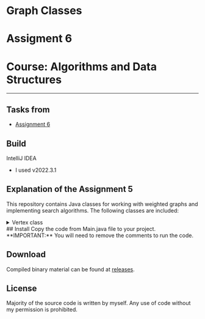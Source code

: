 # Graph Classes
# Assigment 6
# Course: Algorithms and Data Structures
---

## Tasks from
- [Assignment 6](https://moodle.astanait.edu.kz/mod/assign/view.php?id=82710&action=view)

## Build
IntelliJ IDEA
- I used v2022.3.1
## Explanation of the Assignment 5

This repository contains Java classes for working with weighted graphs and implementing search algorithms. 
The following classes are included:
<details>
<summary>Vertex class</summary>
The Vertex class represents a vertex in a graph. It stores the data associated with the vertex, maintains a map of adjacent vertices and their corresponding weights, and keeps track of the distance of the vertex from a source vertex.

Constructor:

Vertex(V data): Initializes a new vertex with the given data.

Methods:

V getData(): Returns the data associated with the vertex.

void addAdjacentVertex(Vertex<V> destination, double weight): Adds an adjacent vertex with its weight to the map of adjacent vertices.
 
Map<Vertex<V>, Double> getAdjacentVertices(): Returns the map of adjacent vertices and their corresponding weights.
 
void setDistance(double distance): Sets the distance of the vertex from a source vertex.
 
double getDistance(): Returns the distance of the vertex from a source vertex.
</details>
## Install
 Copy the code from Main.java file to your project.  
 **IMPORTANT:** You will need to remove the comments to run the code.

## Download
Compiled binary material can be found at [releases](https://github.com/alisheriq/ass6/tree/master/src).

## License
Majority of the source code is written by myself.
Any use of code without my permission is prohibited.
